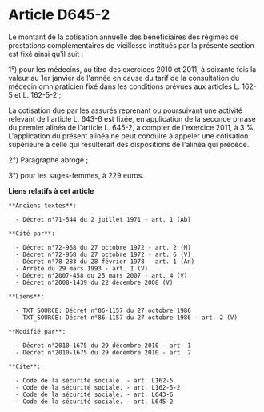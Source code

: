 # Article D645-2

Le montant de la cotisation annuelle des bénéficiaires des régimes de prestations complémentaires de vieillesse institués par
la présente section est fixé ainsi qu'il suit : 

1°) pour les médecins, au titre des exercices 2010 et 2011, à soixante fois la valeur au 1er janvier de l'année en cause du
tarif de la consultation du médecin omnipraticien fixé dans les conditions prévues aux articles L. 162-5 et L. 162-5-2 ; 

La cotisation due par les assurés reprenant ou poursuivant une activité relevant de l'article L. 643-6 est fixée, en
application de la seconde phrase du premier alinéa de l'article L. 645-2, à compter de l'exercice 2011, à 3 %. L'application
du présent alinéa ne peut conduire à appeler une cotisation supérieure à celle qui résulterait des dispositions de l'alinéa
qui précède. 

2°) Paragraphe abrogé ; 

3°) pour les sages-femmes, à 229 euros.

**Liens relatifs à cet article**

	**Anciens textes**:

	  - Décret n°71-544 du 2 juillet 1971 - art. 1 (Ab)

	**Cité par**:

	  - Décret n°72-968 du 27 octobre 1972 - art. 2 (M)
	  - Décret n°72-968 du 27 octobre 1972 - art. 6 (V)
	  - Décret n°78-283 du 28 février 1978 - art. 1 (An)
	  - Arrêté du 29 mars 1993 - art. 1 (V)
	  - Décret n°2007-458 du 25 mars 2007 - art. 4 (V)
	  - Décret n°2008-1439 du 22 décembre 2008 (V)

	**Liens**:

	  - TXT_SOURCE: Décret n°86-1157 du 27 octobre 1986
	  - TXT_SOURCE: Décret n°86-1157 du 27 octobre 1986 - art. 2 (V)

	**Modifié par**:

	  - Décret n°2010-1675 du 29 décembre 2010 - art. 1
	  - Décret n°2010-1675 du 29 décembre 2010 - art. 2

	**Cite**:

	  - Code de la sécurité sociale. - art. L162-5
	  - Code de la sécurité sociale. - art. L162-5-2
	  - Code de la sécurité sociale. - art. L643-6
	  - Code de la sécurité sociale. - art. L645-2

